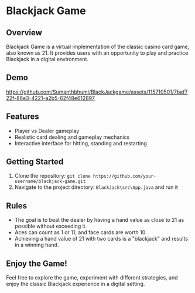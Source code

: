# Blackjack Game 

## Overview

Blackjack Game is a virtual implementation of the classic casino card game, also known as 21. It provides users with an opportunity to play and practice Blackjack in a digital environment.

## Demo

https://github.com/Sumanthbhumi/BlackJackgame/assets/115710501/7baf722f-86e3-4221-a2b5-62f48e612897

## Features 

- Player vs Dealer gameplay
- Realistic card dealing and gameplay mechanics
- Interactive interface for hitting, standing and restarting

## Getting Started

1. Clone the repository: `git clone https://github.com/your-username/blackjack-game.git`
2. Navigate to the project directory: `BlackJack\src\App.java` and run it


## Rules

- The goal is to beat the dealer by having a hand value as close to 21 as possible without exceeding it.
- Aces can count as 1 or 11, and face cards are worth 10.
- Achieving a hand value of 21 with two cards is a "blackjack" and results in a winning hand.

## Enjoy the Game!

Feel free to explore the game, experiment with different strategies, and enjoy the classic Blackjack experience in a digital setting.

